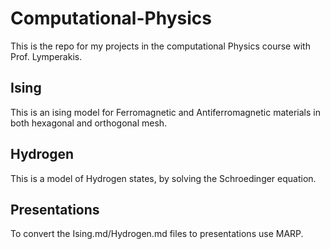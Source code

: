 # Computational-Physics
This is the repo for my projects in the computational Physics course with Prof. Lymperakis.
## Ising
This is an ising model for Ferromagnetic and Antiferromagnetic materials in both hexagonal and orthogonal mesh.
## Hydrogen
This is a model of Hydrogen states, by solving the Schroedinger equation.
## Presentations
To convert the Ising.md/Hydrogen.md files to presentations use MARP.
